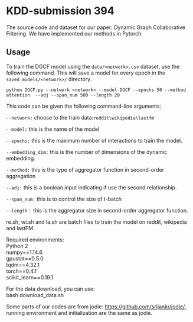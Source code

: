 # KDD-submission 394

The source code and dataset for our paper: Dynamic Graph Collaborative Filtering. We have implemented our methods in Pytorch.
 
## Usage

To train the DGCF model using the ```data/<network>.csv``` dataset, use the following command. This will save a model 
for every epoch in the ```saved_models/<network>/``` directory.

```python DGCF.py --network <network> --model DGCF --epochs 50 --method attention  --adj --span_num 500 --length 20 ```

This code can be given the following command-line arguments:

```--network:``` choose to the train data:```reddit\wikipedia\lastfm```

```--model:``` this is the name of the model  

```--epochs:```  this is the maximum number of interactions to train the model.

```--embedding_dim:``` this is the number of dimensions of the dynamic embedding.

```--method:```  this is the type of aggregator function in second-order aggregation

```--adj:```  this is a boolean input indicating if use the second relationship.

```--span_num:``` this is to control the size of t-batch

```--length：``` this is the aggregator size in second-order aggregator function.

  
re.sh, wi.sh and la.sh are batch files to train the model on reddit, wikipedia and lastFM.  

Required environments:  
Python 2  
numpy==1.14.6  
gpustat==0.5.0  
tqdm==4.32.1  
torch==0.4.1  
scikit_learn==0.19.1  

For the data download, you can use:  
bash download_data.sh

Some parts of our codes are from jodie: https://github.com/srijankr/jodie/, running environment and initialization are the same as jodie.
